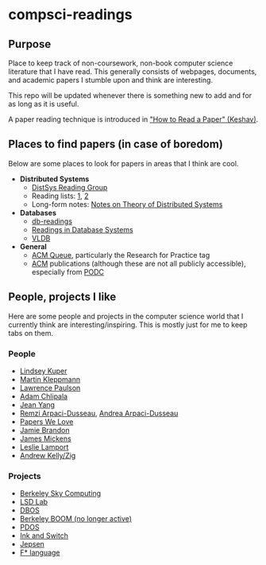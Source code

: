 # compsci-readings
## Purpose
Place to keep track of non-coursework, non-book computer science literature that
I have read. This generally consists of webpages, documents, and academic papers 
I stumble upon and think are interesting.

This repo will be updated whenever there is something new to add and for as long 
as it is useful.

A paper reading technique is introduced in 
["How to Read a Paper" (Keshav)](http://web.stanford.edu/class/cs245/readings/how-to-read-a-paper.pdf).

## Places to find papers (in case of boredom)
Below are some places to look for papers in areas that I think are cool. 

- **Distributed Systems**
    - [DistSys Reading Group](http://charap.co/category/reading-group/)
    - Reading lists: [1](http://dancres.github.io/Pages/), [2](https://christophermeiklejohn.com/distributed/systems/2013/07/12/readings-in-distributed-systems.html)
    - Long-form notes: [Notes on Theory of Distributed Systems](http://cs-www.cs.yale.edu/homes/aspnes/classes/465/notes.pdf)
- **Databases**
    - [db-readings](https://github.com/rxin/db-readings)
    - [Readings in Database Systems](http://www.redbook.io/)
    - [VLDB](http://vldb.org/pvldb)
- **General**
    - [ACM Queue](https://queue.acm.org/), particularly the Research for Practice tag
    - [ACM](https://dl.acm.org/) publications (although these are not all publicly 
accessible), especially from [PODC](https://www.podc.org/)

## People, projects I like
Here are some people and projects in the computer science world that I currently 
think are interesting/inspiring. This is mostly just for me to keep tabs on them.
### People
- [Lindsey Kuper](https://users.soe.ucsc.edu/~lkuper/)
- [Martin Kleppmann](https://martin.kleppmann.com/)
- [Lawrence Paulson](https://www.cl.cam.ac.uk/~lp15/)
- [Adam Chlipala](http://adam.chlipala.net/)
- [Jean Yang](http://jeanyang.com/)
- [Remzi Arpaci-Dusseau](https://pages.cs.wisc.edu/~remzi/), [Andrea Arpaci-Dusseau](https://pages.cs.wisc.edu/~dusseau/)
- [Papers We Love](https://pwlconf.org/)
- [Jamie Brandon](https://www.scattered-thoughts.net/)
- [James Mickens](https://mickens.seas.harvard.edu/)
- [Leslie Lamport](https://lamport.azurewebsites.net/)
- [Andrew Kelly/Zig](https://ziglang.org/)

### Projects
- [Berkeley Sky Computing](https://sky.cs.berkeley.edu/publications/)
- [LSD Lab](https://lsd.ucsc.edu/)
- [DBOS](https://dbos-project.github.io/)
- [Berkeley BOOM (no longer active)](http://boom.cs.berkeley.edu/)
- [PDOS](https://pdos.csail.mit.edu/)
- [Ink and Switch](https://www.inkandswitch.com/)
- [Jepsen](https://github.com/jepsen-io)
- [F* language](https://www.fstar-lang.org/)
